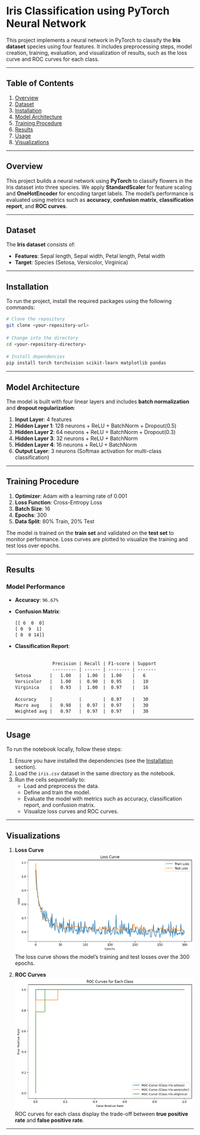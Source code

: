 # Iris Classification using PyTorch Neural Network

This project implements a neural network in PyTorch to classify the **Iris dataset** species using four features. It includes preprocessing steps, model creation, training, evaluation, and visualization of results, such as the loss curve and ROC curves for each class.

---

## Table of Contents
1. [Overview](#overview)  
2. [Dataset](#dataset)  
3. [Installation](#installation)  
4. [Model Architecture](#model-architecture)  
5. [Training Procedure](#training-procedure)  
6. [Results](#results)  
7. [Usage](#usage)  
8. [Visualizations](#visualizations)  

---

## Overview
This project builds a neural network using **PyTorch** to classify flowers in the Iris dataset into three species. We apply **StandardScaler** for feature scaling and **OneHotEncoder** for encoding target labels. The model’s performance is evaluated using metrics such as **accuracy**, **confusion matrix**, **classification report**, and **ROC curves**.

---

## Dataset
The **Iris dataset** consists of:
- **Features**: Sepal length, Sepal width, Petal length, Petal width  
- **Target**: Species (Setosa, Versicolor, Virginica)  

---

## Installation
To run the project, install the required packages using the following commands:

```bash
# Clone the repository
git clone <your-repository-url>

# Change into the directory
cd <your-repository-directory>

# Install dependencies
pip install torch torchvision scikit-learn matplotlib pandas 
```

---

## Model Architecture
The model is built with four linear layers and includes **batch normalization** and **dropout regularization**:

1. **Input Layer**: 4 features  
2. **Hidden Layer 1**: 128 neurons + ReLU + BatchNorm + Dropout(0.5)  
3. **Hidden Layer 2**: 64 neurons + ReLU + BatchNorm + Dropout(0.3)  
4. **Hidden Layer 3**: 32 neurons + ReLU + BatchNorm  
5. **Hidden Layer 4**: 16 neurons + ReLU + BatchNorm  
6. **Output Layer**: 3 neurons (Softmax activation for multi-class classification)

---

## Training Procedure
1. **Optimizer**: Adam with a learning rate of 0.001  
2. **Loss Function**: Cross-Entropy Loss  
3. **Batch Size**: 16  
4. **Epochs**: 300  
5. **Data Split**: 80% Train, 20% Test

The model is trained on the **train set** and validated on the **test set** to monitor performance. Loss curves are plotted to visualize the training and test loss over epochs.

---

## Results
### Model Performance
- **Accuracy**: `96.67%`  
- **Confusion Matrix**:
    ```
    [[ 6  0  0]
    [ 0  9  1]
    [ 0  0 14]]
    ```

- **Classification Report**:
    ```
   
                  Precision | Recall | F1-score | Support  
                  --------- | ------ | -------- | -------  
    Setosa       |   1.00   |  1.00  |  1.00    |   6  
    Versicolor   |   1.00   |  0.90  |  0.95    |   10  
    Virginica    |   0.93   |  1.00  |  0.97    |   16  

    Accuracy     |          |        |  0.97    |   30
    Macro avg    |   0.98   |  0.97  |  0.97    |   30
    Weighted avg |   0.97   |  0.97  |  0.97    |   30
    ```

---

## Usage
To run the notebook locally, follow these steps:

1. Ensure you have installed the dependencies (see the [Installation](#installation) section).  
2. Load the `iris.csv` dataset in the same directory as the notebook.  
3. Run the cells sequentially to:
   - Load and preprocess the data.
   - Define and train the model.
   - Evaluate the model with metrics such as accuracy, classification report, and confusion matrix.
   - Visualize loss curves and ROC curves.

---

## Visualizations
1. **Loss Curve**  
   ![Loss Curve](LossCurve.png)  
   The loss curve shows the model’s training and test losses over the 300 epochs.  

2. **ROC Curves**  
   ![ROC Curves](ROCCurve.png)  
   ROC curves for each class display the trade-off between **true positive rate** and **false positive rate**.

---